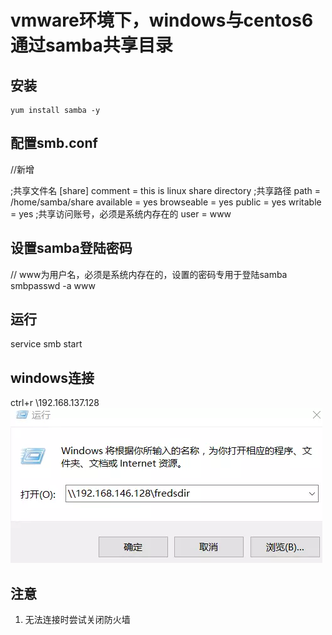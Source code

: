 # vmware环境下，windows与centos6通过samba共享目录

## 安装
    yum install samba -y

## 配置smb.conf

//新增

;共享文件名
[share]
comment = this is linux share directory
;共享路径
path = /home/samba/share
available = yes
browseable = yes
public = yes
writable = yes
;共享访问账号，必须是系统内存在的
user = www


## 设置samba登陆密码

// www为用户名，必须是系统内存在的，设置的密码专用于登陆samba
smbpasswd -a www


## 运行
service smb start

## windows连接
ctrl+r
\\192.168.137.128  
![Alt text](https://raw.githubusercontent.com/joql/PersonNote/master/public/img/samba-1.webp)

## 注意
  1. 无法连接时尝试关闭防火墙